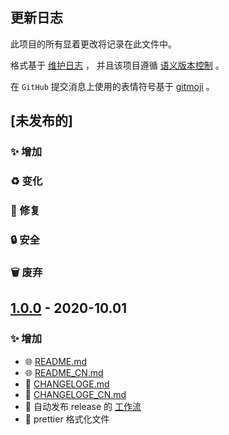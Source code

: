 ## 更新日志

此项目的所有显着更改将记录在此文件中。

格式基于 [维护日志](https://keepachangelog.com/zh-CN/1.0.0/) ，
并且该项目遵循 [语义版本控制](https://semver.org/spec/v2.0.0.html) 。

在 `GitHub` 提交消息上使用的表情符号基于 [gitmoji](https://gitmoji.carloscuesta.me/) 。

## [未发布的]

### ✨ 增加

### ♻️ 变化

### 🐛 修复

### 🔒 安全

### 🗑 废弃

## [1.0.0] - 2020-10.01

### ✨ 增加

- 🌐 [README.md](./README.md)
- 🌐 [README_CN.md](./README_CN.md)
- 📝 [CHANGELOGE.md](./CHANGELOGE.md)
- 📝 [CHANGELOGE_CN.md](./CHANGELOG_CN.md)
- 👷 自动发布 release 的 [工作流](./.github/workflows/autoRelease.yml)
- 👷 prettier 格式化文件

[unreleased]: https://github.com/olivierlacan/keep-a-changelog/compare/v1.0.0...HEAD
[1.0.0]: https://github.com/mindsers/changelog-reader-action/compare/v1.0.0
